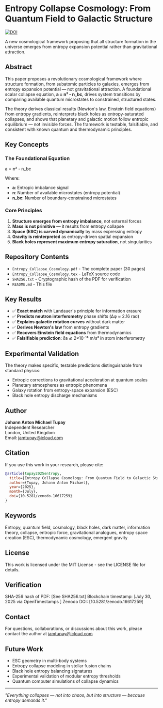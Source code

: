 # Entropy Collapse Cosmology: From Quantum Field to Galactic Structure
[![DOI](https://zenodo.org/badge/DOI/10.5281/zenodo.16617259.svg)](https://doi.org/10.5281/zenodo.16617259)

A new cosmological framework proposing that all structure formation in the universe emerges from entropy expansion potential rather than gravitational attraction.

## Abstract

This paper proposes a revolutionary cosmological framework where structure formation, from subatomic particles to galaxies, emerges from entropy expansion potential — not gravitational attraction. A foundational scalar collapse equation, **a = n² - n_bc**, drives system transitions by comparing available quantum microstates to constrained, structured states. 

The theory derives classical results (Newton's law, Einstein field equations) from entropy gradients, reinterprets black holes as entropy-saturated collapses, and shows that planetary and galactic motion follow entropic equilibrium — not invisible forces. The framework is testable, falsifiable, and consistent with known quantum and thermodynamic principles.

## Key Concepts

### The Foundational Equation
a = n² - n_bc


Where:
- **a**: Entropic imbalance signal
- **n**: Number of available microstates (entropy potential)
- **n_bc**: Number of boundary-constrained microstates

### Core Principles
1. **Structure emerges from entropy imbalance**, not external forces
2. **Mass is not primitive** — it results from entropy collapse
3. **Space (ESC) is carved dynamically** by mass expressing entropy
4. **Gravity is reinterpreted** as entropy-driven spatial expansion
5. **Black holes represent maximum entropy saturation**, not singularities

## Repository Contents

- `Entropy_Collapse_Cosmology.pdf` - The complete paper (30 pages)
- `Entropy_Collapse_Cosmology.tex` - LaTeX source code
- `SHA256.txt` - Cryptographic hash of the PDF for verification
- `README.md` - This file

## Key Results

- ✅ **Exact match** with Landauer's principle for information erasure
- ✅ **Predicts neutron interferometry** phase shifts (Δφ ≈ 2.16 rad)
- ✅ **Explains galactic rotation curves** without dark matter
- ✅ **Derives Newton's law** from entropy gradients
- ✅ **Recovers Einstein field equations** from thermodynamics
- ✅ **Falsifiable prediction**: δa ≲ 2×10⁻¹⁴ m/s² in atom interferometry

## Experimental Validation

The theory makes specific, testable predictions distinguishable from standard physics:
- Entropic corrections to gravitational acceleration at quantum scales
- Planetary atmospheres as entropic phenomena
- Galaxy rotation from entropy-space expansion (ESC)
- Black hole entropy discharge mechanisms

## Author

**Johann Anton Michael Tupay**  
Independent Researcher  
London, United Kingdom  
Email: jamtupay@icloud.com

## Citation

If you use this work in your research, please cite:
```bibtex
@article{tupay2025entropy,
  title={Entropy Collapse Cosmology: From Quantum Field to Galactic Structure},
  author={Tupay, Johann Anton Michael},
  year={2025},
  month={July},
  doi={10.5281/zenodo.16617259}
}
```
## Keywords
Entropy, quantum field, cosmology, black holes, dark matter, information theory, collapse, entropic force, gravitational analogues, entropy space creation (ESC), thermodynamic cosmology, emergent gravity

## License
This work is licensed under the MIT License - see the LICENSE file for details.

## Verification
SHA-256 hash of PDF: [See SHA256.txt]
Blockchain timestamp: [July 30, 2025 via OpenTimestamps ]
Zenodo DOI: [10.5281/zenodo.16617259]

## Contact
For questions, collaborations, or discussions about this work, please contact the author at jamtupay@icloud.com

## Future Work

- ESC geometry in multi-body systems
- Entropy collapse modeling in stellar fusion chains
- Black hole entropy balancing signatures
- Experimental validation of modular entropy thresholds
- Quantum computer simulations of collapse dynamics

---

*"Everything collapses — not into chaos, but into structure — because entropy demands it."*
